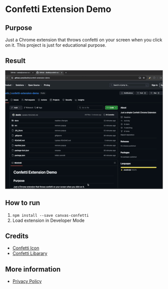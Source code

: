 # Confetti Extension Demo

## Purpose
Just a Chrome extension that throws confetti on your screen when you click on it.
This project is just for educational purpose.

## Result
![demo](docs/screenshots/Confetti-Demo.gif)

## How to run
1. `npm install --save canvas-confetti`
2. Load extension in Developer Mode

## Credits
- [Confetti Icon](https://www.flaticon.com/free-icons/confetti)
- [Confetti Libarary](https://github.com/catdad/canvas-confetti)

## More information
* [Privacy Policy](docs/privacy.md)
